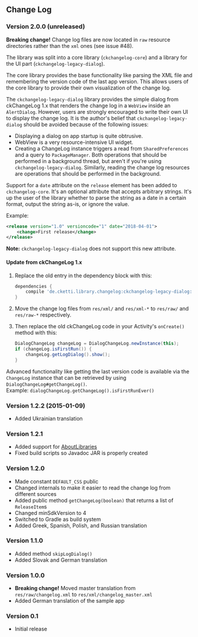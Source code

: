 ## Change Log

### Version 2.0.0 (unreleased)
**Breaking change!** Change log files are now located in `raw` resource directories rather than the `xml` ones
(see issue #48).

The library was split into a core library (`ckchangelog-core`) and a library for the UI part
(`ckchangelog-legacy-dialog`).

The core library provides the base functionality like parsing the XML file and remembering the version code of the last
app version. This allows users of the core library to provide their own visualization of the change log.

The `ckchangelog-legacy-dialog` library provides the simple dialog from ckChangeLog 1.x that renders the change log in a
`WebView` inside an `AlertDialog`. However, users are strongly encouraged to write their own UI to display the change
log. It is the author's belief that `ckchangelog-legacy-dialog` should be avoided because of the following issues:
* Displaying a dialog on app startup is quite obtrusive.
* WebView is a very resource-intensive UI widget.
* Creating a ChangeLog instance triggers a read from `SharedPreferences` and a query to `PackageManager`. Both
  operations that should be performed in a background thread, but aren't if you're using `ckchangelog-legacy-dialog`.
  Similarly, reading the change log resources are operations that should be performed in the background.

Support for a `date` attribute on the `release` element has been added to `ckchangelog-core`. It's an optional attribute
that accepts arbitrary strings. It's up the user of the library whether to parse the string as a date in a certain
format, output the string as-is, or ignore the value.

Example:
```xml
<release version="1.0" versioncode="1" date="2018-04-01">
    <change>First release</change>
</release>
```
**Note:** `ckchangelog-legacy-dialog` does not support this new attribute.

#### Update from ckChangeLog 1.x
 
1. Replace the old entry in the dependency block with this:

   ```groovy
   dependencies {
       compile 'de.cketti.library.changelog:ckchangelog-legacy-dialog:2.0.0'
   }
   ```

2. Move the change log files from `res/xml/` and `res/xml-*` to `res/raw/` and `res/raw-*` respectively.

3. Then replace the old ckChangeLog code in your Activity's `onCreate()` method with this:

   ```java
   DialogChangeLog changeLog = DialogChangeLog.newInstance(this);
   if (changeLog.isFirstRun()) {
       changeLog.getLogDialog().show();
   }
   ```

Advanced functionality like getting the last version code is available via the `ChangeLog` instance that can be
retrieved by using `DialogChangeLog#getChangeLog()`.  
Example: `dialogChangeLog.getChangeLog().isFirstRunEver()`


### Version 1.2.2 (2015-01-09)
* Added Ukrainian translation

### Version 1.2.1
* Added support for [AboutLibraries](https://github.com/mikepenz/AboutLibraries)
* Fixed build scripts so Javadoc JAR is properly created

### Version 1.2.0
* Made constant `DEFAULT_CSS` public
* Changed internals to make it easier to read the change log from different sources
* Added public method `getChangeLog(boolean)` that returns a list of `ReleaseItem`s
* Changed minSdkVersion to 4
* Switched to Gradle as build system
* Added Greek, Spanish, Polish, and Russian translation

### Version 1.1.0
* Added method `skipLogDialog()`
* Added Slovak and German translation

### Version 1.0.0
* **Breaking change!** Moved master translation from `res/raw/changelog.xml` to `res/xml/changelog_master.xml`
* Added German translation of the sample app

### Version 0.1
* Initial release
